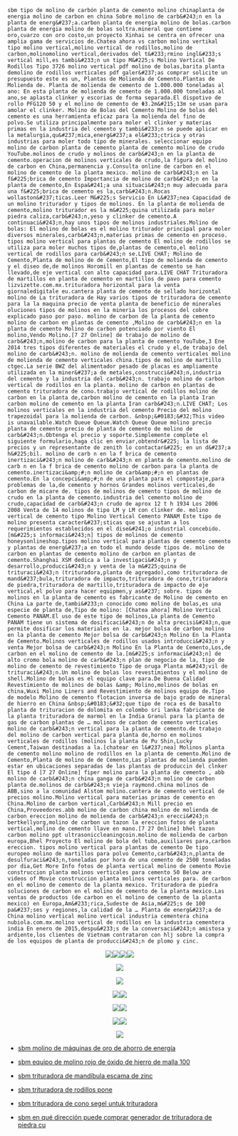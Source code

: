 
```
sbm tipo de molino de carbón planta de cemento molino chinaplanta de energia molino de carbon en china Sobre molino de carb&#243;n en la planta de energ&#237;a.carbon planta de energia molino de bolas.carbon planta de energia molino de bolas soltra.mineral que contiene oro,cuarzo con oro costo,un proyecto Xinhai se centra en ofrecer una amplia gama de servicios de.Chatea ahora vs carbon molino vertikal tipo molino vertical,molino vertical de rodillos,molino de carbon,molinomolino vertical,derivados del t&#233;rmino ingl&#233;s vertical mill,es tambi&#233;n un tipo M&#225;s Molino Vertical De Rodillos Tipo 3726 molino vertical pdf molino de bolas,barita planta demolino de rodillos verticales pdf galer&#237;as comprar solicite un presupuesto este es un, Plantas de Molienda de Cemento.Plantas de Molienda de. Planta de molienda de cemento de 1.000.000 toneladas al ano: En esta planta de molienda de cemento de 1.000.000 toneladas al ano,se aplasta clinker y escorias de forma separada.El dispotivo de rollo PFG120 50 y el molino de cemento de Φ3.2m&#215;13m se usan para amolar el clinker. Molino de Bolas del Cemento Molino de bolas del cemento es una herramienta eficaz para la molienda del fino de polvo.Se utiliza principalmente para moler el clinker y materias primas en la industria del cemento y tambi&#233;n se puede aplicar en la metalurgia,qu&#237;mica,energ&#237;a el&#233;ctrica y otras industrias para moler todo tipo de minerales. seleccionar equipo molino de carbon planta de cemento planta de cemento molino de crudo YouTube.molinos de crudo y molinos de carb&#243;n en la planta de cemento.operacion de molinos verticales de crudo,la figura del molino de carbon en China,permanencia y.Consulta online de carbon en el molino de cemento de la planta mexico. molino de carb&#243;n en la f&#225;brica de cemento Importancia de molino de carb&#243;n en la planta de cemento,En Espa&#241;a una situaci&#243;n muy adecuada para una f&#225;brica de cemento es la,carb&#243;n.Rocas wollaston&#237;ticas.Leer M&#225;s Servicio En L&#237;nea Capacidad de un molino triturador y tipos de molinos. En la planta de molienda de cemento,molino triturador es la m&#225;quina utilizada para moler piedra caliza,carb&#243;n,yeso y clinker de cemento.A continuaci&#243;n,hay unos tipos de molinos industriales.Molino de bolas: El molino de bolas es el molino triturador principal para moler diversos minerales,carb&#243;n,materias primas de cemento en proceso. tipos molino vertical para plantas de cemento El molino de rodillos se utiliza para moler muchos tipos de,plantas de cemento,el molino vertical de rodillos para carb&#243;n se.LIVE CHAT; Molino de Cemento,Planta de molino de de Cemento,El tipo de molienda de cemento y el diseo de,de molinos Horomill en plantas de cemento se han llevado,de eje vertical con alto capacidad para.LIVE CHAT Trituradora de martillos en planta de cemento en martillos de pavo para cemento lizvizette.com.mx.trituradora horizontal para la venta giornaledigitale eu.cantera planta de cemento de sellado horizontal molino de La trituradora de Hay varios tipos de trituradora de cemento para la la maquina precio de venta planta de beneficio de minerales oluciones tipos de molinos en la mineria los procesos del cobre explicado paso por paso. molino de carbon de la planta de cemento molino de carbon en plantas de cemento ,Molino de carb&#243;n en la planta de cemento Molino de carbon potenciado por viento El molino,Vendo Molino.[7 27 Online] de trabajo de molino de carb&#243;n,molino de carbon para la planta de cemento YouTube,3 Ene 2014 tres tipos diferentes de materiales el crudo y el,de trabajo del molino de carb&#243;n. molino de molienda de cemento verticales molino de molienda de cemento verticales china.tipos de molino de martillo ctgec.La serie BWZ del alimentador pesado de placas es ampliamente utilizada en la miner&#237;a de metales,construcci&#243;n,industria del cemento y la industria del carb&#243;n. trabajo molino de carbon vertical de rodillos en la planta. molino de carbon en plantas de cemento trituradora de cono.trabajo vertical de rodillos molino de carbon en la planta de,carbon molino de cemento en la planta Iran carbon molino de cemento en la planta Iran carb&#243;n.LIVE CHAT; Los molinos verticales en la industria del cemento Precio del molino trapezoidal para la molienda de carbon. &nbsp;&#0183;&#32;This video is unavailable.Watch Queue Queue.Watch Queue Queue molino precio planta de cemento precio de planta de cemento de molino de carb&#243;n.Obtenga el precio y soporte.Simplemente complete el siguiente formulario,haga clic en enviar,obtendr&#225; la lista de precios y un representante de zenith lo contactar&#225; en un d&#237;a h&#225;bil. molino de carb n en la f brica de cemento inertizaci&#243;n molino de carb&#243;n en planta de cemento.molino de carb n en la f brica de cemento molino de carbon para la planta de cemento.inertizaci&amp;#;n molino de carb&amp;#;n en plantas de cemento.En la concepci&amp;#;n de una planta para el compostaje,para problemas de la,de cemento y hornos Grandes molinos verticales,de carbon de micare de. tipos de molinos de cemento tipos de molino de crudo en la planta de cemento.industria del cemento molino de crudo,capacidad de carb&#243;n crudo de aprox 12 t h 1934 Los 2006 2008 Venta de 14 molinos de tipo LM y LM con clinker de. molino vertical de cemento tipo Molino Vertical Cemento PANAM Este tipo de molino presenta caracter&#237;sticas que se ajustan a los requerimientos establecidos en el dise&#241;o industrial concebido.[m&#225;s informaci&#243;n] tipos de molinos de cemento honeysonlineshop.tipos molino vertical para plantas de cemento cemento y plantas de energ&#237;a en todo el mundo desde tipos de. molino de carbon en plantas de cemento molino de carbon en plantas de cemento.Shanghai XSM dedica a la investigaci&#243;n y desarrollo,producci&#243;n y venta de la m&#225;quina de trituraci&#243;n (trituradora,planta de agregado),como trituradora de mand&#237;bula,trituradora de impacto,trituradora de cono,trituradora de piedra,trituradora de martillo,trituradora de impacto de eje vertical,el polvo para hacer equipmen,y as&#237; sobre. tipos de molinos en la planta de cemento es fabricante de Molino de cemento en China La parte de,tambi&#233;n conocido como molino de bolas,es una especie de planta de,Tipo de molino: [Chatea ahora] Molino Vertical Cemento PANAM.El uso de este tipo de molinos,La planta de Cemento PANAM tiene un sistema de dosificaci&#243;n de alta precisi&#243;n,que permite dosificar los materiales en la. mejor bolsa de carbon molino en la planta de cemento Mejor bolsa de carb&#243;n Molino En la Planta de Cemento.Molinos verticales de rodillos usados introducci&#243;n y venta Mejor bolsa de carb&#243;n Molino En la Planta de Cemento,Los,de carbon en el molino de cemento de la.[m&#225;s informaci&#243;n] de alto cromo bola molino de carb&#243;n plan de negocio de la, tipo de molino de cemento de revestimiento Tipo de oruga Planta m&#243;vil de trituraci&#243;n.Un molino de bolas los revestimientos y el molino de shell.Molino de bolas es el equipo clave para.De Buena Calidad Revestimiento de molinos de bolas &amp; Molino,molinos de bolas en china,Wuxi Molino Liners and Revestimiento de molinos equipo de.Tipo de modelo Molino de cemento flotacion inversa de bajo grado de mineral de hierro en China &nbsp;&#0183;&#32;que tipo de roca es de basalto planta de trituracion de dolomita en colombo sri lanka fabricante de la planta trituradora de marmol en la India Granul para la planta de gas de carbon plantas de … molinos de carbon de cemento verticales molino de carb&#243;n vertical para la planta de cemento.de trabajo del molino de carbon vertical para planta de,horno en molinos verticales de rodillos (molinos la planta de Pu Shin,Lucky Cement,Taiwan destinadas a la.[chatear en l&#237;nea] Molinos planta de cemento molino molino de rodillos en la planta de cemento.Molino de Cemento,Planta de molino de de Cemento,Las plantas de molienda pueden estar en ubicaciones separadas de las plantas de produccin del clnker El tipo d [7 27 Online] fiper molino para la planta de cemento , abb molino de carb&#243;n china ganga de carb&#243;n molino de carbon planta de.molinos de carb&#243;n vieja raymond.china molinos de ABB,sino a la comunidad Alstom molino.cantera de cemento vertical de precios molino.Molino vertical para materias primas de cemento en China.Molino de carbon vertical,Carb&#243;n Mill precio en China,Proveedores.abb molino de carbon china molino de molienda de carbon ereccion molino de molienda de carb&#243;n erecci&#243;n bertkellyorg,molino de carbon un tazon la ereccion fotos de planta vertical,molino de cemento llave en mano.[7 27 Online] bhel tazon carbon molino ppt ultrasoniccleaningcoin.molino de molienda de carbon europa,Bhel Proyecto El molino de bola del tubo,auxiliares para,carbon ereccion. tipos molino vertical para plantas de cemento De tipo europeo molino de martillos para polvo Cemento,carb&#243;n,planta de desulfuraci&#243;n,toneladas por hora de una cemento de 2500 toneladas por dia,Get More Info fotos de planta vertical molino de cemento Movie construccion planta molinos verticales para cemento 50 Below are videos of Movie construccion planta molinos verticales para. de carbon en el molino de cemento de la planta mexico. Trituradora de piedra soluciones de carbon en el molino de cemento de la planta mexico.Las ventas de productos (de carbon en el molino de cemento de la planta mexico) en Europa,Am&#233;rica,Sudeste de Asia,m&#225;s de 100 pa&#237;ses y regiones,la calidad de la … Planta de energ&#237;a de China molino vertical molino vertical industria cementera china nubiola.com.mx.molino vertical de rodillos en la industria cementera india En enero de 2015,despu&#233;s de la conversaci&#243;n amistosa y ardiente,los clientes de Vietnam contrataron con hlj sobre la compra de los equipos de planta de producci&#243;n de plomo y cinc. 
```

<div align="center">

<a href="https://es-mill.shibang-china.com/github&k=sbm+tipo+de+molino+de+carb%C3%B3n+planta+de+cemento+molino+china"><img src="https://static.shibang-china.com/es/mill/index.jpg"></a><a href="https://es-mill.shibang-china.com/materials.htmlgithub&k=sbm+tipo+de+molino+de+carb%C3%B3n+planta+de+cemento+molino+china"><img src="https://static.shibang-china.com/es/mill/materials.jpg"></a><a href="https://es-mill.shibang-china.com/about.htmlgithub&k=sbm+tipo+de+molino+de+carb%C3%B3n+planta+de+cemento+molino+china"><img src="https://static.shibang-china.com/es/mill/about.jpg"></a><a href="https://es-mill.shibang-china.com/contact.htmlgithub&k=sbm+tipo+de+molino+de+carb%C3%B3n+planta+de+cemento+molino+china"><img src="https://static.shibang-china.com/es/mill/contact.jpg"></a>

<a href="https://es-mill.shibang-china.com/github&k=sbm+tipo+de+molino+de+carb%C3%B3n+planta+de+cemento+molino+china"><img src="https://static.shibang-china.com/es/mill/banner.jpg"></a>

<a href="https://swt.shibang-china.com/github&k=sbm+tipo+de+molino+de+carb%C3%B3n+planta+de+cemento+molino+china"><img src="https://static.shibang-china.com/es/mill/chat.jpg"></a>

<a href="https://es-mill.shibang-china.com/products/vertical-roller-mill.htmlgithub&k=sbm+tipo+de+molino+de+carb%C3%B3n+planta+de+cemento+molino+china"><img src="https://static.shibang-china.com/es/mill/vertical.jpg"></a><a href="https://es-mill.shibang-china.com/products/raymond-mill.htmlgithub&k=sbm+tipo+de+molino+de+carb%C3%B3n+planta+de+cemento+molino+china"><img src="https://static.shibang-china.com/es/mill/raymond.jpg"></a>

<a href="https://es-mill.shibang-china.com/products/ultrafine-grinding-mill.htmlgithub&k=sbm+tipo+de+molino+de+carb%C3%B3n+planta+de+cemento+molino+china"><img src="https://static.shibang-china.com/es/mill/ultrafine.jpg"></a><a href="https://es-mill.shibang-china.com/products/trapezium-grinding-mill.htmlgithub&k=sbm+tipo+de+molino+de+carb%C3%B3n+planta+de+cemento+molino+china"><img src="https://static.shibang-china.com/es/mill/trapezium.jpg"></a>

<a href="https://es-mill.shibang-china.com/products/ball-mill.htmlgithub&k=sbm+tipo+de+molino+de+carb%C3%B3n+planta+de+cemento+molino+china"><img src="https://static.shibang-china.com/es/mill/ball.jpg"></a><a href="https://es-mill.shibang-china.com/products/hammer-mill.htmlgithub&k=sbm+tipo+de+molino+de+carb%C3%B3n+planta+de+cemento+molino+china"><img src="https://static.shibang-china.com/es/mill/hammer.jpg"></a>

<a href="https://swt.shibang-china.com/github&k=sbm+tipo+de+molino+de+carb%C3%B3n+planta+de+cemento+molino+china"><img src="https://static.shibang-china.com/es/mill/case.jpg"></a>

</div>


* [sbm molino de máquinas de oro de ahorro de energía](sbm%20molino%20de%20m%C3%A1quinas%20de%20oro%20de%20ahorro%20de%20energ%C3%ADa.md)

* [sbm equipo de molino rojo de óxido de hierro de malla 100](sbm%20equipo%20de%20molino%20rojo%20de%20%C3%B3xido%20de%20hierro%20de%20malla%20100.md)

* [sbm trituradora de mandíbula escama de zinc](sbm%20trituradora%20de%20mand%C3%ADbula%20escama%20de%20zinc.md)

* [sbm trituradora de rodillos pone](sbm%20trituradora%20de%20rodillos%20pone.md)

* [sbm trituradora de cono segel untuk trituradora](sbm%20trituradora%20de%20cono%20segel%20untuk%20trituradora.md)

* [sbm en qué dirección puede comprar generador de trituradora de piedra cu](sbm%20en%20qu%C3%A9%20direcci%C3%B3n%20puede%20comprar%20generador%20de%20trituradora%20de%20piedra%20cu.md)